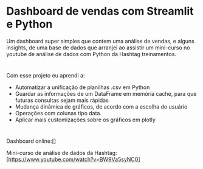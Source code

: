 # Dashboard de vendas com Streamlit e Python

Um dashboard super simples que contem uma análise de vendas, e alguns insights, de uma base de dados que arranjei ao assistir um mini-curso no youtube de análise de dados com Python da Hashtag treinamentos.

#

Com esse projeto eu aprendi a:

- Automatizar a unificação de planilhas .csv em Python
- Guardar as informações de um DataFrame em memória cache, para que futuras consultas sejam mais rápidas
- Mudança dinâmica de gráficos, de acordo com a escolha do usuário
- Operações com colunas tipo data.
- Aplicar mais customizações sobre os gráficos em plotly

#

Dashboard online:[]

Mini-curso de análise de dados da Hashtag: [https://www.youtube.com/watch?v=BW9Va5syNC0]
